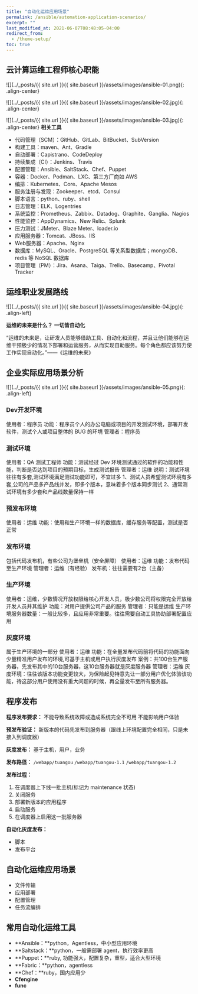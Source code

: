 ```yaml
---
title: "自动化运维应用场景"
permalink: /ansible/automation-application-scenarios/
excerpt: ""
last_modified_at: 2021-06-07T08:48:05-04:00
redirect_from:
  - /theme-setup/
toc: true
---
```


## 云计算运维工程师核心职能

![](../_posts/{{ site.url }}{{ site.baseurl }}/assets/images/ansible-01.png){: .align-center}

![](../_posts/{{ site.url }}{{ site.baseurl }}/assets/images/ansible-02.jpg){: .align-center}

![](../_posts/{{ site.url }}{{ site.baseurl }}/assets/images/ansible-03.jpg){: .align-center}
**相关工具**

- 代码管理（SCM）：GitHub、GitLab、BitBucket、SubVersion
- 构建工具：maven、Ant、Gradle
- 自动部署：Capistrano、CodeDeploy
- 持续集成（CI）：Jenkins、Travis
- 配置管理：Ansible、SaltStack、Chef、Puppet
- 容器：Docker、Podman、LXC、第三方厂商如 AWS
- 编排：Kubernetes、Core、Apache Mesos
- 服务注册与发现：Zookeeper、etcd、Consul
- 脚本语言：python、ruby、shell
- 日志管理：ELK、Logentries
- 系统监控：Prometheus、Zabbix、Datadog、Graphite、Ganglia、Nagios
- 性能监控：AppDynamics、New Relic、Splunk
- 压力测试：JMeter、Blaze Meter、loader.io
- 应用服务器：Tomcat、JBoss、IIS
- Web服务器：Apache、Nginx
- 数据库：MySQL、Oracle、PostgreSQL 等关系型数据库；mongoDB、redis 等 NoSQL 数据库
- 项目管理（PM）：Jira、Asana、Taiga、Trello、Basecamp、Pivotal Tracker

## 运维职业发展路线

![](../_posts/{{ site.url }}{{ site.baseurl }}/assets/images/ansible-04.jpg){: .align-left}

**运维的未来是什么？**
**一切皆自动化**

“运维的未来是，让研发人员能够借助工具、自动化和流程，并且让他们能够在运维干预极少的情况下部署和运营服务，从而实现自助服务。每个角色都应该努力使工作实现自动化。”——《运维的未来》

## 企业实际应用场景分析

![](../_posts/{{ site.url }}{{ site.baseurl }}/assets/images/ansible-05.png){: .align-left}

### Dev开发环境

使用者：程序员
功能：程序员个人的办公电脑或项目的开发测试环境，部署开发软件，测试个人或项目整体的 BUG 的环境
管理者：程序员

### 测试环境

使用者：QA 测试工程师
功能：测试经过 Dev 环境测试通过的软件的功能和性能，判断是否达到项目的预期目标，生成测试报告
管理者：运维
说明：测试环境往往有多套,测试环境满足测试功能即可，不宜过多
1、测试人员希望测试环境有多套,公司的产品多产品线并发，即多个版本，意味着多个版本同步测试
2、通常测试环境有多少套和产品线数量保持一样

### 预发布环境

使用者：运维
功能：使用和生产环境一样的数据库，缓存服务等配置，测试是否正常

### 发布环境

包括代码发布机，有些公司为堡垒机（安全屏障）
使用者：运维
功能：发布代码至生产环境
管理者：运维（有经验）
发布机：往往需要有2台（主备）

### 生产环境

使用者：运维，少数情况开放权限给核心开发人员，极少数公司将权限完全开放给开发人员并其维护
功能：对用户提供公司产品的服务
管理者：只能是运维
生产环境服务器数量：一般比较多，且应用非常重要。往往需要自动工具协助部署配置应用

### 灰度环境

属于生产环境的一部分
使用者：运维
功能：在全量发布代码前将代码的功能面向少量精准用户发布的环境,可基于主机或用户执行灰度发布
案例：共100台生产服务器，先发布其中的10台服务器，这10台服务器就是灰度服务器
管理者：运维
灰度环境：往往该版本功能变更较大，为保险起见特意先让一部分用户优化体验该功能，待这部分用户使用没有重大问题的时候，再全量发布至所有服务器。

## 程序发布

**程序发布要求：**
不能导致系统故障或造成系统完全不可用
不能影响用户体验

**预发布验证：**
新版本的代码先发布到服务器（跟线上环境配置完全相同，只是未接入到调度器）

**灰度发布：**
基于主机，用户，业务

**发布路径：**
`/webapp/tuangou`
`/webapp/tuangou-1.1`
`/webapp/tuangou-1.2`

**发布过程：**

1. 在调度器上下线一批主机(标记为 maintenance 状态)
2. 关闭服务
3. 部署新版本的应用程序
4. 启动服务
5. 在调度器上启用这一批服务器

**自动化灰度发布：**

- 脚本
- 发布平台

## 自动化运维应用场景

- 文件传输
- 应用部署
- 配置管理
- 任务流编排

## 常用自动化运维工具

- **Ansible：**python，Agentless，中小型应用环境
- **Saltstack：**python，一般需部署 agent，执行效率更高
- **Puppet：**ruby, 功能强大，配置复杂，重型，适合大型环境
- **Fabric：**python，agentless
- **Chef：**ruby，国内应用少
- **Cfengine**
- **func**
